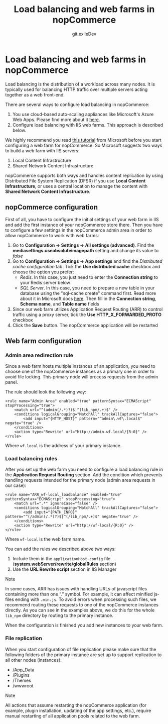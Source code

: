 ﻿---
title: Load balancing and web farms in nopCommerce
uid: en/developer/tutorials/web-farms
author: git.exileDev
contributors: git.mariannk, git.AndreiMaz
---

# Load balancing and web farms in nopCommerce

Load balancing is the distribution of a workload across many nodes. It is typically used for balancing HTTP traffic over multiple servers acting together as a web front-end.

There are several ways to configure load balancing in nopCommerce:

1. You use cloud-based auto-scaling appliances like Microsoft's Azure Web Apps. Please find more about it [here](xref:en/installation-and-upgrading/installing-nopcommerce/installing-on-microsoft-azure).
1. Configure load balancing with IIS web farms. This approach is described below.

We highly recommend you read [this tutorial](https://docs.microsoft.com/en-us/iis/web-hosting/scenario-build-a-web-farm-with-iis-servers/overview-build-a-web-farm-with-iis-servers) from Microsoft before you start configuring a web farm for nopCommerce. So Microsoft suggests two ways to build a web farm with IIS servers:

1. Local Content Infrastructure
1. Shared Network Content Infrastructure

nopCommerce supports both ways and handles content replication by using Distributed File System Replication (DFSR) if you use **Local Content Infrastructure**, or uses a central location to manage the content with **Shared Network Content Infrastructure**.

## nopCommerce configuration

First of all, you have to configure the initial settings of your web farm in IIS and add the first instance of your nopCommerce store there. Then you have to configure a few settings in the nopCommerce admin area in order to allow nopCommerce to work with web farms:

1. Go to **Configuration → Settings → All settings (advanced)**. Find the **mediasettings.useabsoluteimagepath** setting and change its value to *false*
1. Go to **Configuration → Settings → App settings** and find the *Distributed cache configuration* tab. Tick the **Use distributed cache** checkbox and choose the option you prefer:
	- *Redis*. In this case, you just need to enter the **Connection string** to your Redis server below
	- *SQL Server*. In this case, you need to prepare a new table in your database using the "sql-cache create" command first. Read more about it in Microsoft docs [here](https://docs.microsoft.com/en-us/aspnet/core/performance/caching/distributed?view=aspnetcore-5.0#distributed-sql-server-cache). Then fill in the **Connection string**, **Schema name**, and **Table name** fields
1. Since our web farm utilizes Application Request Routing (ARR) to control traffic using a proxy server, tick the **Use HTTP_X_FORWARDED_PROTO** checkbox
1. Click the **Save** button. The nopCommerce application will be restarted

## Web farm configuration

### Admin area redirection rule

Since a web farm hosts multiple instances of an application, you need to choose one of the nopCommerce instances as a primary one in order to avoid file locking. This primary node will process requests from the admin panel.

The rule should look the following way:

```
<rule name="Admin Area" enabled="true" patternSyntax="ECMAScript" stopProcessing="true">
    <match url="^(admin(/.*)?)$|^(lib_npm/.+)$" />
    <conditions logicalGrouping="MatchAll" trackAllCaptures="false">
        <add input="{HTTP_HOST}" pattern="^admin\.wf\.local$" negate="true" />
    </conditions>
    <action type="Rewrite" url="http://admin.wf.local/{R:0}" />
</rule>
```

Where `wf.local` is the address of your primary instance.

### Load balancing rules

After you set up the web farm you need to configure a load balancing rule in the **Application Request Routing** section. Add the condition which prevents handling requests intended for the primary node (admin area requests in our case):

```
<rule name="ARR_wf-local_loadbalance" enabled="true" patternSyntax="ECMAScript" stopProcessing="true">
    <match url=".*" ignoreCase="false" />
    <conditions logicalGrouping="MatchAll" trackAllCaptures="false">
        <add input="{PATH_INFO}" pattern="^(/admin(/.*)?)$|^(/lib_npm/.+)$" negate="true" />
    </conditions>
    <action type="Rewrite" url="http://wf-local/{R:0}" />
</rule>
```

Where `wf-local` is the web farm name.

You can add the rules we described above two ways:

1. Include them in the `applicationHost.config` file (**system.webServer/rewrite/globalRules** section)
1. Use the **URL Rewrite script** section in IIS Manager

> [!NOTE]
>
> In some cases, ARR has issues with handling URLs of javascript files containing more than one “.” symbol. For example, it can affect minified js-files ending with `.min.js`. To avoid errors when processing such files, we recommend routing these requests to one of the nopCommerce instances directly. As you can see in the examples above, we do this for the whole `lib_npm` directory by routing to the primary instance.

When the configuration is finished you add new instances to your web farm.

### File replication

When you start configuration of file replication please make sure that the following folders of the primary instance are set up to support replication to all other nodes (instances):

- /App_Data
- /Plugins
- /Themes
- /wwwroot


> [!NOTE]
>
> All actions that assume restarting the nopCommerce application (for example, plugin installation, updating of the app settings, etc.), require manual restarting of all application pools related to the web farm.
